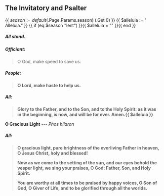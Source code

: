 ## The Invitatory and Psalter
{{ $season := default ($.Page.Params.season) (.Get 0) }}
{{ $alleluia := " Alleluia." }}
{{ if (eq $season "lent") }}{{ $alleluia = "" }}{{ end }}
##### All stand.
##### Officiant:
> O God, make speed to save us.

##### **People:**
> **O Lord, make haste to help us.**

##### **All:**
> **Glory to the Father, and to the Son, and to the Holy Spirit:
> as it was in the beginning, is now, and will be for ever.  Amen.{{ $alleluia }}**

**O Gracious Light** ---   _Phos hilaron_

##### **All:**
> **O gracious light,
> pure brightness of the everliving Father in heaven,
> O Jesus Christ, holy and blessed!**
>
> **Now as we come to the setting of the sun,
> and our eyes behold the vesper light,
> we sing your praises, O God:  Father, Son, and Holy Spirit.**
>
> **You are worthy at all times to be praised by happy voices,
> O Son of God, O Giver of Life,
> and to be glorified through all the worlds.**
